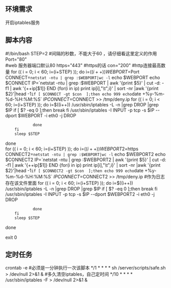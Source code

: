 ## 环境需求

开启iptables服务


## 脚本内容

#!/bin/bash
STEP=2 #间隔的秒数，不能大于60 ，请仔细看这里定义的作用
Port="80"  
#web 服务器端口默认80
https="443"
#https的话
con="200"
#http连接最高数量
for (( i = 0; i < 60; i=(i+STEP) )); do
        i=$((i++))
        WEBPORT=$Port
        CONNECT=`netstat -ntu | grep :$WEBPORT|wc -l`
        echo $WEBPORT
        echo $CONNECT
        IP=`netstat -ntu | grep :$WEBPORT | awk '{print $5}' | cut -d: -f1 | awk '{++ip[$1]} END {for(i in ip) print ip[i],"\t",i}' | sort -nr |awk '{print $2}'|head -1`
        if [ $CONNECT -gt $con  ];then
        echo 999
        echo `date +%y-%m-%d-%H:%M:%S`  $IP CONNECT=$CONNECT >> /tmp/deny.ip
                for  (( i = 0; i < 60; i=(i+STEP) )); do
                        i=$((i++))
                        /usr/sbin/iptables -L -n |grep DROP |grep $IP
                                if [ $? -eq 0 ];then
                                        break
                                fi
                        /usr/sbin/iptables -I INPUT -p tcp -s $IP  --dport $WEBPORT -i eth0 -j DROP

                done
        fi
        sleep $STEP
done  
for (( i = 0; i < 60; i=(i+STEP) )); do
        i=$((i++))
        WEBPORT2=$https
        CONNECT2=`netstat -ntu | grep :$WEBPORT|wc -l`
        echo $WEBPORT2
        echo $CONNECT2
        IP=`netstat -ntu | grep :$WEBPORT2 | awk '{print $5}' | cut -d: -f1 | awk '{++ip[$1]} END {for(i in ip) print ip[i],"\t",i}' | sort -nr |awk '{print $2}'|head -1`
        if [ $CONNECT2 -gt $con  ];then
        echo 999
        echo `date +%y-%m-%d-%H:%M:%S`  $IP CONNECT=$CONNECT2 >> /tmp/deny.ip
        #作为日志存在该文件里面
                for  (( i = 0; i < 60; i=(i+STEP) )); do
                        i=$((i++))
                        /usr/sbin/iptables -L -n |grep DROP |grep $IP
                                if [ $? -eq 0 ];then
                                        break
                                fi
                        /usr/sbin/iptables -I INPUT -p tcp -s $IP  --dport $WEBPORT2 -i eth0 -j DROP

                done
        fi
        sleep $STEP
done

  
exit 0 




## 定时任务 

crontab -e
#必须是一分钟执行一次该脚本
*/1 * * * * sh /server/scripts/safe.sh > /dev/null 2>&1 &
#多久清空iptables，自己定时间
*/10 * * * *   /usr/sbin/iptables -F > /dev/null 2>&1 &



